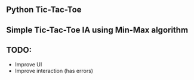 ## Python Tic-Tac-Toe

## Simple Tic-Tac-Toe IA using Min-Max algorithm

## TODO:
- Improve UI
- Improve interaction (has errors)
